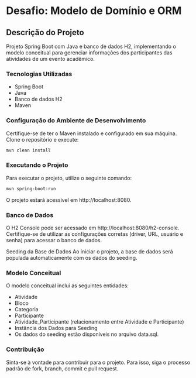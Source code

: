 # Desafio: Modelo de Domínio e ORM

## Descrição do Projeto

Projeto Spring Boot com Java e banco de dados H2, implementando o modelo conceitual para gerenciar informações dos participantes das atividades de um evento acadêmico.

### Tecnologias Utilizadas

- Spring Boot
- Java
- Banco de dados H2
- Maven

### Configuração do Ambiente de Desenvolvimento

Certifique-se de ter o Maven instalado e configurado em sua máquina. Clone o repositório e execute:

```bash
mvn clean install
```
###  Executando o Projeto
Para executar o projeto, utilize o seguinte comando:
```bash
mvn spring-boot:run
```
O projeto estará acessível em http://localhost:8080.

### Banco de Dados
O H2 Console pode ser acessado em http://localhost:8080/h2-console. Certifique-se de utilizar as configurações corretas (driver, URL, usuário e senha) para acessar o banco de dados.

Seeding da Base de Dados
Ao iniciar o projeto, a base de dados será populada automaticamente com os dados do seeding.

### Modelo Conceitual
O modelo conceitual inclui as seguintes entidades:

* Atividade
* Bloco
* Categoria
* Participante
* Atividade_Participante (relacionamento entre Atividade e Participante)
* Instância dos Dados para Seeding
* Os dados do seeding estão disponíveis no arquivo data.sql.

### Contribuição
Sinta-se à vontade para contribuir para o projeto. Para isso, siga o processo padrão de fork, branch, commit e pull request.
